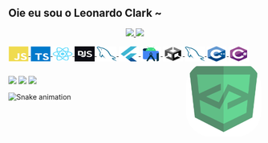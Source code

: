 ## Oie eu sou o Leonardo Clark ~

<div align="center">
  <a href="https://github.com/LeonardoClark">
  <img width="45%" src="https://github-readme-stats.vercel.app/api?username=LeonardoClark&show_icons=true&theme=dracula&include_all_commits=true&count_private=true"/>
  <img width="45%" src="https://github-readme-stats.vercel.app/api/top-langs/?username=LeonardoClark&layout=compact&langs_count=7&theme=dracula"/>
</div>

<div style="display: inline_block"><br>
  <img align="center" alt="Leo-Js" height="30" width="40" src="https://raw.githubusercontent.com/devicons/devicon/master/icons/javascript/javascript-plain.svg">
  <img align="center" alt="Leo-Ts" height="30" width="40" src="https://raw.githubusercontent.com/devicons/devicon/master/icons/typescript/typescript-plain.svg">
  <img align="center" alt="Leo-React" height="30" width="40" src="https://raw.githubusercontent.com/devicons/devicon/master/icons/react/react-original.svg">
  <img align="center" alt="Leo-DiscordJS" height="30" width="40" src="https://raw.githubusercontent.com/devicons/devicon/master/icons/discordjs/discordjs-original.svg">
  <img align="center" alt="Leo-Mysql" height="30" width="40" src="https://raw.githubusercontent.com/devicons/devicon/master/icons/mysql/mysql-original.svg">
  <img align="center" alt="Leo-Flutter" height="30" width="40" src="https://raw.githubusercontent.com/devicons/devicon/master/icons/flutter/flutter-original.svg">
  <img align="center" alt="Leo-As" height="30" width="40" src="https://raw.githubusercontent.com/devicons/devicon/master/icons/androidstudio/androidstudio-original.svg">
  <img align="center" alt="Leo-Unity" height="30" width="40" src="https://raw.githubusercontent.com/devicons/devicon/master/icons/unity/unity-original.svg">
  <img align="center" alt="Leo-Mysql" height="30" width="40" src="https://raw.githubusercontent.com/devicons/devicon/master/icons/mysql/mysql-original.svg">
  <img align="center" alt="Leo-Cplusplus" height="30" width="40" src="https://raw.githubusercontent.com/devicons/devicon/master/icons/cplusplus/cplusplus-original.svg">
  <img align="center" alt="Leo-Csharp" height="30" width="40" src="https://raw.githubusercontent.com/devicons/devicon/master/icons/csharp/csharp-original.svg">
  <img align="right" alt="Leo-pic" height="150" style="border-radius:50px;" src="https://raw.githubusercontent.com/devicons/devicon/master/icons/devicon/devicon-original.svg">
</div>

##

<div> 
  <a href = "https://picsum.photos/200/300" target="_blank"><img src="https://img.shields.io/badge/Discord-7289DA?style=for-the-badge&logo=discord&logoColor=white" target="_blank"></a> 
  <a href = "https://picsum.photos/200/300"><img src="https://img.shields.io/badge/-Gmail-%23333?style=for-the-badge&logo=gmail&logoColor=white" target="_blank"></a>
  <a href = "https://picsum.photos/200/300" target="_blank"><img src="https://img.shields.io/badge/-LinkedIn-%230077B5?style=for-the-badge&logo=linkedin&logoColor=white" target="_blank"></a> 

  ![Snake animation](https://github.com/LeonardoClark/LeonardoClark/blob/output/github-contribution-grid-snake.svg)

</div>
